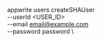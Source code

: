 appwrite users createSHAUser \
        --userId <USER_ID> \
        --email email@example.com \
        --password password \



